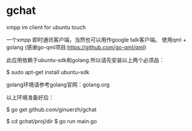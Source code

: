 gchat
=====

xmpp im client for ubuntu touch

一个xmpp 即时通讯客户端，当然也可以用作google talk客户端。
使用qml + golang (感谢go-qml项目:https://github.com/go-qml/qml)

此应用依赖于ubuntu-sdk和golang
所以请先安装以上两个必须品：

$ sudo apt-get install ubuntu-sdk

golang环境请参考golang官网：golang.org

以上环境准备好后：

$ go get github.com/ginuerzh/gchat

$ cd gchat/proj/dir
$ go run main.go
